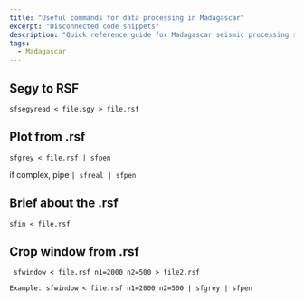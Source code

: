 ```yaml
---
title: "Useful commands for data processing in Madagascar"
excerpt: "Disconnected code snippets"
description: "Quick reference guide for Madagascar seismic processing software - commands for reading SEGY files, plotting RSF data, and windowing operations"
tags:
  - Madagascar
---
```


## Segy to RSF

    sfsegyread < file.sgy > file.rsf

## Plot from .rsf
    sfgrey < file.rsf | sfpen
if complex, pipe ```| sfreal | sfpen```

## Brief about the .rsf
    sfin < file.rsf

## Crop window from .rsf
     sfwindow < file.rsf n1=2000 n2=500 > file2.rsf

```Example: sfwindow < file.rsf n1=2000 n2=500 | sfgrey | sfpen```